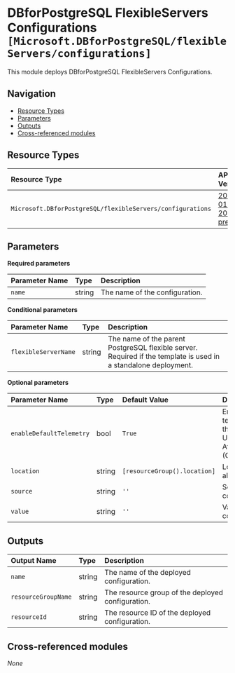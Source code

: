 # DBforPostgreSQL FlexibleServers Configurations `[Microsoft.DBforPostgreSQL/flexibleServers/configurations]`

This module deploys DBforPostgreSQL FlexibleServers Configurations.

## Navigation

- [Resource Types](#Resource-Types)
- [Parameters](#Parameters)
- [Outputs](#Outputs)
- [Cross-referenced modules](#Cross-referenced-modules)

## Resource Types

| Resource Type | API Version |
| :-- | :-- |
| `Microsoft.DBforPostgreSQL/flexibleServers/configurations` | [2022-01-20-preview](https://docs.microsoft.com/en-us/azure/templates/Microsoft.DBforPostgreSQL/2022-01-20-preview/flexibleServers/configurations) |

## Parameters

**Required parameters**

| Parameter Name | Type | Description |
| :-- | :-- | :-- |
| `name` | string | The name of the configuration. |

**Conditional parameters**

| Parameter Name | Type | Description |
| :-- | :-- | :-- |
| `flexibleServerName` | string | The name of the parent PostgreSQL flexible server. Required if the template is used in a standalone deployment. |

**Optional parameters**

| Parameter Name | Type | Default Value | Description |
| :-- | :-- | :-- | :-- |
| `enableDefaultTelemetry` | bool | `True` | Enable telemetry via the Customer Usage Attribution ID (GUID). |
| `location` | string | `[resourceGroup().location]` | Location for all resources. |
| `source` | string | `''` | Source of the configuration. |
| `value` | string | `''` | Value of the configuration. |


## Outputs

| Output Name | Type | Description |
| :-- | :-- | :-- |
| `name` | string | The name of the deployed configuration. |
| `resourceGroupName` | string | The resource group of the deployed configuration. |
| `resourceId` | string | The resource ID of the deployed configuration. |

## Cross-referenced modules

_None_
